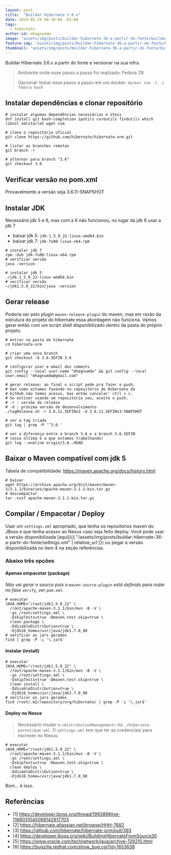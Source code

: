 ```yaml
---
layout: post
title:  "Buildar Hibernate 3.6.x"
date: 2019-05-29 08:30:00 -03:00
tags:
  - hibernate
author-id: mhagnumdw
image: "assets/img/posts/buildar-hibernate-36-a-partir-do-fonte/buildar-hibernate-36-banner.png"
feature-img: "assets/img/posts/buildar-hibernate-36-a-partir-do-fonte/buildar-hibernate-36-banner.png"
thumbnail: "assets/img/posts/buildar-hibernate-36-a-partir-do-fonte/buildar-hibernate-36-banner.png"
---
```


Buildar Hibernate 3.6.x a partir do fonte e versionar na sua infra.

<!--more-->

> Ambiente onde esse passo a passo foi realizado: Fedora 29
> 
> Opcional: testar esse passo a passo em um docker: `docker run -t -i fedora bash`

## Instalar dependências e clonar repositório
```shell
# instalar algumas dependências necessárias e úteis
dnf install git bash-completion iputils coreutils findutils which libnsl xmlstarlet wget vim

# clona o repositório oficial
git clone https://github.com/hibernate/hibernate-orm.git

# listar as branches remotas
git branch -r

# alternar para branch "3.6"
git checkout 3.6
```

## Verificar versão no pom.xml
Provavelmente a versão seja 3.6.11-SNAPSHOT

## Instalar JDK
Necessário jdk 5 e 6, mas com a 6 não funcionou, no lugar da jdk 6 usar a jdk 7
- baixar jdk 5: `jdk-1_5_0_22-linux-amd64.bin`
- baixar jdk 7: `jdk-7u80-linux-x64.rpm`

```shell
# instalar jdk 7
rpm -Uvh jdk-7u80-linux-x64.rpm
# verificar versão
java -version

# instalar jdk 5
./jdk-1_5_0_22-linux-amd64.bin
# verificar versão
~/jdk1.5.0_22/bin/java -version
```

## Gerar release
Poderia ser pelo plugin `maven-release-plugin` do maven, mas em razão da estrutura do projeto do hibernate essa abordagem não funciona. Vamos gerar então com um script shell disponibilizado dentro da pasta do próprio projeto.

```shell
# entrar na pasta do hibernate
cd hibernate-orm

# criar uma nova branch
git checkout -b 3.6.SEFIN 3.6

# configurar user e email dos commits
git config --local user.name "mhagnumdw" && git config --local user.email "mhagnumdw@gmail.com"

# gerar release: ao final o script pede pra fazer o push,
# mas como estamos fazendo no repositório do Hibernate do
# GitHub não temos acesso, bas então cancelar: ctrl + c.
# Se estiver usando um repositório seu, aceite o push.
# -r : versão da release
# -d : próxima versão de desenvolvimento
./tagRelease.sh -r 3.6.11.SEFINv2 -d 3.6.11.SEFINv3-SNAPSHOT

# ver a tag criada
git tag | grep -P '^3.6.'

# ver a diferença entre a branch 3.6 e a branch 3.6.SEFIN
# (essa última é a que estamos trabalhando)
git log --oneline origin/3.6..HEAD
```

## Baixar o Maven compatível com jdk 5
Tabela de compatibilidade: https://maven.apache.org/docs/history.html

```shell
# baixar
wget https://archive.apache.org/dist/maven/maven-3/3.1.1/binaries/apache-maven-3.1.1-bin.tar.gz
# descompactar
tar -xvzf apache-maven-3.1.1-bin.tar.gz
```

## Compilar / Empacotar / Deploy
Usar um `settings.xml` apropriado, que tenha os repositórios maven do JBoss e que tenha acesso ao Nexus caso seja feito deploy. Você pode usar a versão disponibilizada [aqui]({{ "/assets/img/posts/buildar-hibernate-36-a-partir-do-fonte/settings.xml" | relative_url }}) ou pegar a versão disponibilizada no item 4 na seção referências.

### Abaixo três opções

#### Apenas empacotar (package)
_Não vai gerar o source pois o `maven-source-plugin` está definido para rodar no fase `verify`, ver `pom.xml`._
```shell
# executar
JAVA_HOME="/root/jdk1.5.0_22" \
  /root/apache-maven-3.1.1/bin/mvn -B -V \
  -gs /root/settings.xml \
  -DskipTests=true -Dmaven.test.skip=true \
  clean package \
  -DdisableDistribution=true \
  -Djdk16_home=/usr/java/jdk1.7.0_80
# verificar os jars gerados
find | grep -P -i '\.jar$'
```

#### Instalar (install)
```shell
# executar
JAVA_HOME="/root/jdk1.5.0_22" \
  /root/apache-maven-3.1.1/bin/mvn -B -V \
  -gs /root/settings.xml \
  -DskipTests=true -Dmaven.test.skip=true \
  clean install \
  -DdisableDistribution=true \
  -Djdk16_home=/usr/java/jdk1.7.0_80
# verificar os jars gerados
find /root/.m2/repository/org/hibernate/ | grep -P -i '\.jar$'
```

#### Deploy no Nexus
> Necessário mudar o `<distributionManagement>` no `./hibernate-parent/pom.xml`. O `settings.xml` tem que ter as credenciais para escrever no Nexus.

```shell
# executar
JAVA_HOME="/root/jdk1.5.0_22" \
  /root/apache-maven-3.1.1/bin/mvn -B -V \
  -gs /root/settings.xml \
  -DskipTests=true -Dmaven.test.skip=true \
  clean deploy \
  -DdisableDistribution=true \
  -Djdk16_home=/usr/java/jdk1.7.0_80
```

Bom... é isso.

## Referências
- [1] https://developer.jboss.org/thread/199389#jive-1168031045068142817703
- [2] https://hibernate.atlassian.net/browse/HHH-7682
- [3] https://github.com/hibernate/hibernate-orm/pull/393
- [4] https://developer.jboss.org/wiki/BuildingHibernateFromSource35
- [5] https://www.oracle.com/technetwork/java/archive-139210.html
- [6] https://bugzilla.redhat.com/show_bug.cgi?id=1653638


